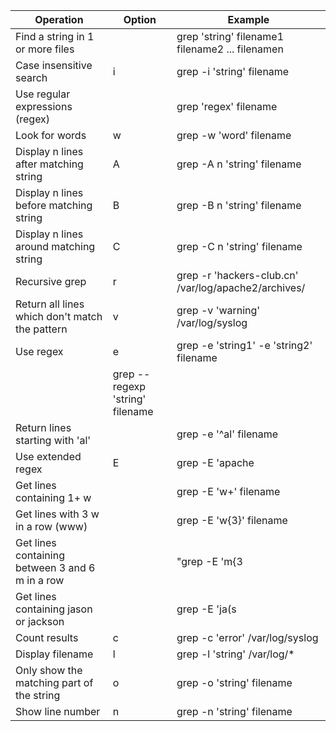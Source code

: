 Operation|Option|Example
---|---|---
Find a string in 1 or more files||grep 'string' filename1 filename2 ... filenamen
Case insensitive search|i|grep -i 'string' filename
Use regular expressions (regex)||grep 'regex' filename
Look for words|w|grep -w 'word' filename
Display n lines after matching string|A|grep -A n 'string' filename
Display n lines before matching string|B|grep -B n 'string' filename
Display n lines around matching string|C|grep -C n 'string' filename
Recursive grep|r|grep -r 'hackers-club.cn' /var/log/apache2/archives/
Return all lines which don't match the pattern|v|grep -v 'warning' /var/log/syslog
Use regex|e|grep -e 'string1' -e 'string2' filename
||grep --regexp 'string' filename
Return lines starting with 'al'||grep -e '^al' filename
Use extended regex|E|grep -E 'apache|wheel|root' filename
Get lines containing 1+ w||grep -E 'w+' filename
Get lines with 3 w in a row (www)||grep -E 'w{3}' filename
Get lines containing between 3 and 6 m in a row||"grep -E 'm{3|6}' filename"
Get lines containing jason or jackson||grep -E 'ja(s|cks)on' filename
Count results|c|grep -c 'error' /var/log/syslog
Display filename|l|grep -l 'string' /var/log/*
Only show the matching part of the string|o|grep -o 'string' filename
Show line number|n|grep -n 'string' filename
